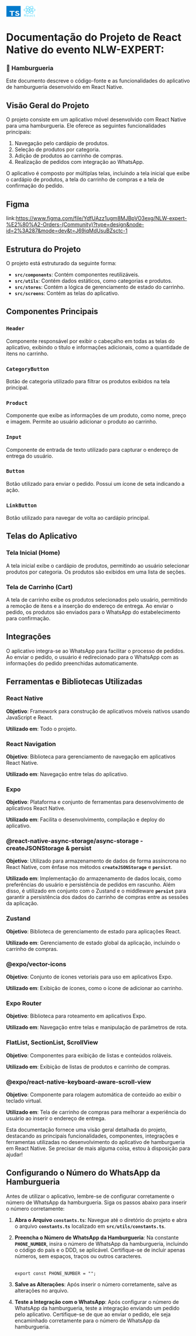  <img align="center" alt="-Ts" height="30" width="40" src="https://raw.githubusercontent.com/devicons/devicon/master/icons/typescript/typescript-plain.svg">  <img align="center" alt="-React Native" height="30" width="40" src="https://raw.githubusercontent.com/devicons/devicon/master/icons/react/react-original-wordmark.svg">



            
# **Documentação do Projeto de React Native do evento NLW-EXPERT:**

### **🍔 Hamburgueria**

Este documento descreve o código-fonte e as funcionalidades do aplicativo de hamburgueria desenvolvido em React Native. 

## **Visão Geral do Projeto**

O projeto consiste em um aplicativo móvel desenvolvido com React Native para uma hamburgueria. Ele oferece as seguintes funcionalidades principais:

1. Navegação pelo cardápio de produtos.
2. Seleção de produtos por categoria.
3. Adição de produtos ao carrinho de compras.
4. Realização de pedidos com integração ao WhatsApp.

O aplicativo é composto por múltiplas telas, incluindo a tela inicial que exibe o cardápio de produtos, a tela do carrinho de compras e a tela de confirmação do pedido.
## **Figma**
link:https://www.figma.com/file/YdfUAzz1ugm8MJBpVO3exg/NLW-expert-%E2%80%A2-Orders-(Community)?type=design&node-id=2%3A287&mode=dev&t=J69iqMdUsuBZsctc-1

## **Estrutura do Projeto**

O projeto está estruturado da seguinte forma:

- **`src/components`**: Contém componentes reutilizáveis.
- **`src/utils`**: Contém dados estáticos, como categorias e produtos.
- **`src/stores`**: Contém a lógica de gerenciamento de estado do carrinho.
- **`src/screens`**: Contém as telas do aplicativo.

## **Componentes Principais**

### **`Header`**

Componente responsável por exibir o cabeçalho em todas as telas do aplicativo, exibindo o título e informações adicionais, como a quantidade de itens no carrinho.

### **`CategoryButton`**

Botão de categoria utilizado para filtrar os produtos exibidos na tela principal.

### **`Product`**

Componente que exibe as informações de um produto, como nome, preço e imagem. Permite ao usuário adicionar o produto ao carrinho.

### **`Input`**

Componente de entrada de texto utilizado para capturar o endereço de entrega do usuário.

### **`Button`**

Botão utilizado para enviar o pedido. Possui um ícone de seta indicando a ação.

### **`LinkButton`**

Botão utilizado para navegar de volta ao cardápio principal.

## **Telas do Aplicativo**

### **Tela Inicial (Home)**

A tela inicial exibe o cardápio de produtos, permitindo ao usuário selecionar produtos por categoria. Os produtos são exibidos em uma lista de seções.

### **Tela de Carrinho (Cart)**

A tela de carrinho exibe os produtos selecionados pelo usuário, permitindo a remoção de itens e a inserção do endereço de entrega. Ao enviar o pedido, os produtos são enviados para o WhatsApp do estabelecimento para confirmação.

## **Integrações**

O aplicativo integra-se ao WhatsApp para facilitar o processo de pedidos. Ao enviar o pedido, o usuário é redirecionado para o WhatsApp com as informações do pedido preenchidas automaticamente.

## **Ferramentas e Bibliotecas Utilizadas**

### **React Native**

**Objetivo**: Framework para construção de aplicativos móveis nativos usando JavaScript e React.

**Utilizado em**: Todo o projeto.

### **React Navigation**

**Objetivo**: Biblioteca para gerenciamento de navegação em aplicativos React Native.

**Utilizado em**: Navegação entre telas do aplicativo.

### **Expo**

**Objetivo**: Plataforma e conjunto de ferramentas para desenvolvimento de aplicativos React Native.

**Utilizado em**: Facilita o desenvolvimento, compilação e deploy do aplicativo.

### **@react-native-async-storage/async-storage - createJSONStorage & persist**

**Objetivo**: Utilizado para armazenamento de dados de forma assíncrona no React Native, com ênfase nos métodos **`createJSONStorage`** e **`persist`**.

**Utilizado em**: Implementação do armazenamento de dados locais, como preferências do usuário e persistência de pedidos em rascunho. Além disso, é utilizado em conjunto com o Zustand e o middleware **`persist`** para garantir a persistência dos dados do carrinho de compras entre as sessões da aplicação.

### **Zustand**

**Objetivo**: Biblioteca de gerenciamento de estado para aplicações React.

**Utilizado em**: Gerenciamento de estado global da aplicação, incluindo o carrinho de compras.

### **@expo/vector-icons**

**Objetivo**: Conjunto de ícones vetoriais para uso em aplicativos Expo.

**Utilizado em**: Exibição de ícones, como o ícone de adicionar ao carrinho.

### **Expo Router**

**Objetivo**: Biblioteca para roteamento em aplicativos Expo.

**Utilizado em**: Navegação entre telas e manipulação de parâmetros de rota.

### **FlatList, SectionList, ScrollView**

**Objetivo**: Componentes para exibição de listas e conteúdos roláveis.

**Utilizado em**: Exibição de listas de produtos e carrinho de compras.

### **@expo/react-native-keyboard-aware-scroll-view**

**Objetivo**: Componente para rolagem automática de conteúdo ao exibir o teclado virtual.

**Utilizado em**: Tela de carrinho de compras para melhorar a experiência do usuário ao inserir o endereço de entrega.

Esta documentação fornece uma visão geral detalhada do projeto, destacando as principais funcionalidades, componentes, integrações e ferramentas utilizadas no desenvolvimento do aplicativo de hamburgueria em React Native. Se precisar de mais alguma coisa, estou à disposição para ajudar!

## **Configurando o Número do WhatsApp da Hamburgueria**

Antes de utilizar o aplicativo, lembre-se de configurar corretamente o número de WhatsApp da hamburgueria. Siga os passos abaixo para inserir o número corretamente:

1. **Abra o Arquivo `constants.ts`**: Navegue até o diretório do projeto e abra o arquivo **`constants.ts`** localizado em **`src/utils/constants.ts`**.
2. **Preencha o Número de WhatsApp da Hamburgueria**: Na constante **`PHONE_NUMBER`**, insira o número de WhatsApp da hamburgueria, incluindo o código do país e o DDD, se aplicável. Certifique-se de incluir apenas números, sem espaços, traços ou outros caracteres.
    
    ```tsx
    
    export const PHONE_NUMBER = "";
    
    ```
    
3. **Salve as Alterações**: Após inserir o número corretamente, salve as alterações no arquivo.
4. **Teste a Integração com o WhatsApp**: Após configurar o número de WhatsApp da hamburgueria, teste a integração enviando um pedido pelo aplicativo. Certifique-se de que ao enviar o pedido, ele seja encaminhado corretamente para o número de WhatsApp da hamburgueria.
